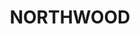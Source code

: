 ---
lastmod: '2025-04-06T06:05:20+00:00'
latitude: -33.818641
layout: suburb
longitude: 151.160912
postcode: '2066'
state: NSW
title: NORTHWOOD
url: /nsw/northwood/
---